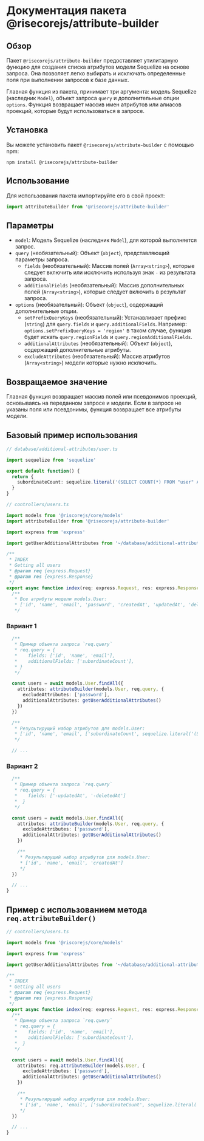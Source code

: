 # Документация пакета @risecorejs/attribute-builder

## Обзор

Пакет `@risecorejs/attribute-builder` предоставляет утилитарную функцию для создания списка атрибутов модели Sequelize на основе запроса. Она позволяет легко выбирать и исключать определенные поля при выполнении запросов к базе данных.

Главная функция из пакета, принимает три аргумента: модель Sequelize (наследник `Model`), объект запроса `query` и дополнительные опции `options`. Функция возвращает массив имен атрибутов или алиасов проекций, которые будут использоваться в запросе.

## Установка

Вы можете установить пакет `@risecorejs/attribute-builder` с помощью npm:

```shell
npm install @risecorejs/attribute-builder
```

## Использование

Для использования пакета импортируйте его в свой проект:

```typescript
import attributeBuilder from '@risecorejs/attribute-builder'
```

## Параметры

- `model`: Модель Sequelize (наследник `Model`), для которой выполняется запрос.
- `query` (необязательный): Объект (`object`), представляющий параметры запроса.
  - `fields` (необязательный): Массив полей (`Array<string>`), которые следует включить или исключить используя знак `-` из результата запроса.
  - `additionalFields` (необязательный): Массив дополнительных полей (`Array<string>`), которые следует включить в результат запроса.
- `options` (необязательный): Объект (`object`), содержащий дополнительные опции.
  - `setPrefixQueryKeys` (необязательный): Устанавливает префикс (`string`) для `query.fields` и `query.additionalFields`. Например: `options.setPrefixQueryKeys = 'region'` в таком случае, функция будет искать `query.regionFields` и `query.regionAdditionalFields`.
  - `additionalAttributes` (необязательный): Объект (`object`), содержащий дополнительные атрибуты.
  - `excludeAttributes` (необязательный): Массив атрибутов (`Array<string>`) модели которые нужно исключить.

## Возвращаемое значение

Главная функция возвращает массив полей или псевдонимов проекций, основываясь на переданном запросе и модели. Если в запросе не указаны поля или псевдонимы, функция возвращает все атрибуты модели.

## Базовый пример использования

```typescript
// database/additional-attributes/user.ts

import sequelize from 'sequelize'

export default function() {
  return {
    subordinateCount: sequelize.literal('(SELECT COUNT(*) FROM "user" AS "Subordinates" WHERE "Subordinates"."supervisorId" = "User"."id")')
  }
}
```

```typescript
// controllers/users.ts

import models from '@riscorejs/core/models'
import attributeBuilder from '@risecorejs/attribute-builder'

import express from 'express'

import getUserAdditionalAttributes from '~/database/additional-attributes/user.ts'

/**
 * INDEX
 * Getting all users
 * @param req {express.Request}
 * @param res {express.Response}
 */
export async function index(req: express.Request, res: express.Response) {
  /**
   * Все атрибуты модели models.User:
   * ['id', 'name', 'email', 'password', 'createdAt', 'updatedAt', 'deletedAt']
   */
```

### Вариант 1

```typescript
  /**
   * Пример объекта запроса `req.query`
   * req.query = {
   *    fields: ['id', 'name', 'email'],
   *    additionalFields: ['subordinateCount'],
   * }
   */

  const users = await models.User.findAll({
    attributes: attributeBuilder(models.User, req.query, {
      excludeAttributes: ['password'],
      additionalAttributes: getUserAdditionalAttributes()
    })
  })

  /**
   * Результирущий набор атрибутов для models.User:
   * ['id', 'name', 'email', ['subordinateCount', sequelize.literal('(SELECT COUNT(*) FROM "user" AS "Subordinates"...]]
   */

  // ...
```

### Вариант 2

```typescript
  /**
   * Пример объекта запроса `req.query`
   * req.query = {
   *    fields: ['-updatedAt', '-deletedAt']
   *  }
   */

  const users = await models.User.findAll({
    attributes: attributeBuilder(models.User, req.query, {
      excludeAttributes: ['password'],
      additionalAttributes: getUserAdditionalAttributes()
    })

    /**
     * Результирущий набор атрибутов для models.User:
     * ['id', 'name', 'email', 'createdAt']
     */
  })

  // ...
}
```

## Пример с использованием метода `req.attributeBuilder()`

```typescript
// controllers/users.ts

import models from '@riscorejs/core/models'

import express from 'express'

import getUserAdditionalAttributes from '~/database/additional-attributes/user.ts'

/**
 * INDEX
 * Getting all users
 * @param req {express.Request}
 * @param res {express.Response}
 */
export async function index(req: express.Request, res: express.Response) {
  /**
   * Пример объекта запроса `req.query`
   * req.query = {
   *    fields: ['id', 'name', 'email'],
   *    additionalFields: ['subordinateCount'],
   *  }
   */

  const users = await models.User.findAll({
    attributes: req.attributeBuilder(models.User, {
      excludeAttributes: ['password'],
      additionalAttributes: getUserAdditionalAttributes()
    })

    /**
     * Результирущий набор атрибутов для models.User:
     * ['id', 'name', 'email', ['subordinateCount', sequelize.literal('(SELECT COUNT(*) FROM "user" AS "Subordinates"...]]
     */
  })

  // ...
}
```